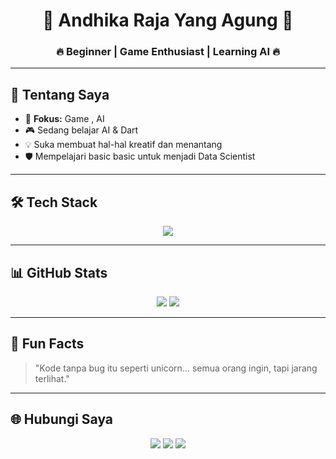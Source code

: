 <h1 align="center">👑 Andhika Raja Yang Agung 👑</h1>
<h3 align="center">🔥 Beginner | Game Enthusiast | Learning AI 🔥</h3>

---

## 🌟 Tentang Saya
- 🎯 **Fokus:** Game , AI
- 🎮 Sedang belajar AI & Dart
- 💡 Suka membuat hal-hal kreatif dan menantang
- 🛡️ Mempelajari basic basic untuk menjadi Data Scientist

---

## 🛠 Tech Stack
<p align="center">
  <img src="https://skillicons.dev/icons?i=python,dart,flutter,unity,github,firebase" />
</p>

---

## 📊 GitHub Stats
<p align="center">
  <img src="https://github-readme-stats.vercel.app/api?username=USERNAME&show_icons=true&theme=tokyonight" />
  <img src="https://github-readme-streak-stats.herokuapp.com/?user=USERNAME&theme=tokyonight" />
</p>

---

## 🎵 Fun Facts
> "Kode tanpa bug itu seperti unicorn… semua orang ingin, tapi jarang terlihat."

---

## 🌐 Hubungi Saya
<p align="center">
  <a href="https://instagram.com/USERNAME"><img src="https://img.shields.io/badge/Instagram-E4405F?style=for-the-badge&logo=instagram&logoColor=white"></a>
  <a href="https://www.linkedin.com/in/USERNAME"><img src="https://img.shields.io/badge/LinkedIn-0077B5?style=for-the-badge&logo=linkedin&logoColor=white"></a>
  <a href="mailto:youremail@gmail.com"><img src="https://img.shields.io/badge/Email-D14836?style=for-the-badge&logo=gmail&logoColor=white"></a>
</p>
